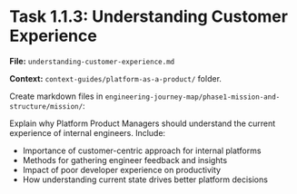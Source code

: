 # Task 1.1.3: Understanding Customer Experience

**File:** `understanding-customer-experience.md`

**Context:** `context-guides/platform-as-a-product/` folder.

Create markdown files in `engineering-journey-map/phase1-mission-and-structure/mission/`:

Explain why Platform Product Managers should understand the current experience of internal engineers. Include:
- Importance of customer-centric approach for internal platforms
- Methods for gathering engineer feedback and insights
- Impact of poor developer experience on productivity
- How understanding current state drives better platform decisions